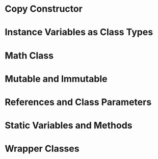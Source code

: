 # Copy Constructor

# Instance Variables as Class Types

# Math Class

# Mutable and Immutable

# References and Class Parameters
 
# Static Variables and Methods

# Wrapper Classes
